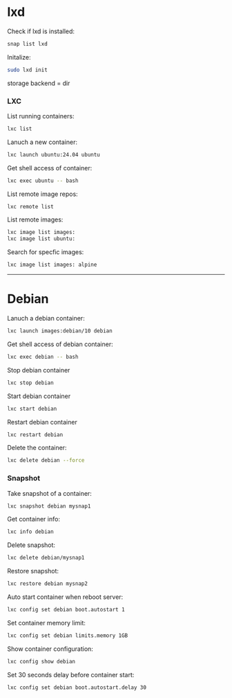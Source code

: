 # lxd

Check if lxd is installed:
```bash
snap list lxd
```

Initalize:
```bash
sudo lxd init
```
storage backend = dir

### LXC

List running containers:
```bash
lxc list
```

Lanuch a new container:
```bash
lxc launch ubuntu:24.04 ubuntu
```

Get shell access of container:
```bash
lxc exec ubuntu -- bash
```

List remote image repos:
```bash
lxc remote list
```

List remote images:
```bash
lxc image list images:
lxc image list ubuntu:
```

Search for specfic images:
```bash
lxc image list images: alpine
```

---

# Debian

Lanuch a debian container:
```bash
lxc launch images:debian/10 debian
```

Get shell access of debian container:
```bash
lxc exec debian -- bash
```

Stop debian container
```bash
lxc stop debian
```

Start debian container
```bash
lxc start debian
```

Restart debian container
```bash
lxc restart debian
```

Delete the container:
```bash
lxc delete debian --force
```

### Snapshot

Take snapshot of a container:
```bash
lxc snapshot debian mysnap1
```

Get container info:
```bash
lxc info debian
```

Delete snapshot:
```bash
lxc delete debian/mysnap1
```

Restore snapshot:
```bash
lxc restore debian mysnap2
```

Auto start container when reboot server:
```bash
lxc config set debian boot.autostart 1
```

Set container memory limit:
```bash
lxc config set debian limits.memory 1GB
```

Show container configuration:
```bash
lxc config show debian
```

Set 30 seconds delay before container start:
```bash
lxc config set debian boot.autostart.delay 30
```


